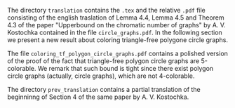 The directory `translation` contains the `.tex` and the relative `.pdf` file consisting of the english traslation of Lemma 4.4, Lemma 4.5 and Theorem 4.3 of the paper "Upperbound on the chromatic number of graphs" by A. V. Kostochka contained in the file `circle_graphs.pdf`.
In the following section we present a new result about coloring triangle-free polygone circle graphs.

The file `coloring_tf_polygon_circle_graphs.pdf` contains a polished version of the proof of the fact that triangle-free polygon circle graphs are 5-colorable. We remark that such bound is tight since there exist polygon circle graphs (actually, circle graphs), which are not 4-colorable.

The directory `prev_translation` contains a partial translation of the beginninng of Section 4 of the same paper by A. V. Kostochka. 
